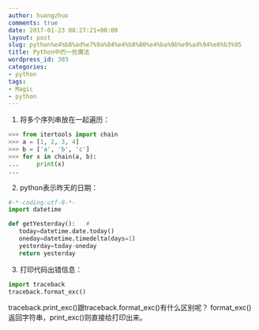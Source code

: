 ```yaml
---
author: huangzhuo
comments: true
date: 2017-01-23 08:27:21+00:00
layout: post
slug: python%e4%b8%ad%e7%9a%84%e4%b8%80%e4%ba%9b%e9%ad%94%e6%b3%95
title: Python中的一些魔法
wordpress_id: 303
categories:
- python
tags:
- Magic
- python
---
```


1. 将多个序列串放在一起遍历：
``` python
>>> from itertools import chain  
>>> a = [1, 2, 3, 4]  
>>> b = ['a', 'b', 'c']  
>>> for x in chain(a, b):  
...     print(x)  
...   

```

2. python表示昨天的日期：
``` python
#-*-coding:utf-8-*-  
import datetime

def getYesterday():   #
   today=datetime.date.today()  
   oneday=datetime.timedelta(days=1)  
   yesterday=today-oneday   
   return yesterday
```

3. 打印代码出错信息：
``` python
import traceback
traceback.format_exc()
```
traceback.print_exc()跟traceback.format_exc()有什么区别呢？
format_exc()返回字符串，print_exc()则直接给打印出来。
